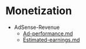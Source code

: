
# Monetization

- AdSense-Revenue
  - [Ad-performance.md](./Ad-performance.md)
  - [Estimated-earnings.md](./Estimated-earnings.md)

